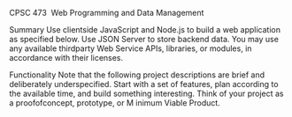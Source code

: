 CPSC 473 ­ Web Programming and Data Management

Summary
Use client­side JavaScript and Node.js to build a web application as specified below.
Use JSON Server to store back­end data. You may use any available third­party Web Service APIs,
libraries, or modules, in accordance with their licenses.

Functionality
Note that the following project descriptions are brief and deliberately underspecified.
Start with a set of features, plan according to the available time, and build something
interesting. Think of your project as a proof­of­concept, prototype, or M inimum Viable Product. 
